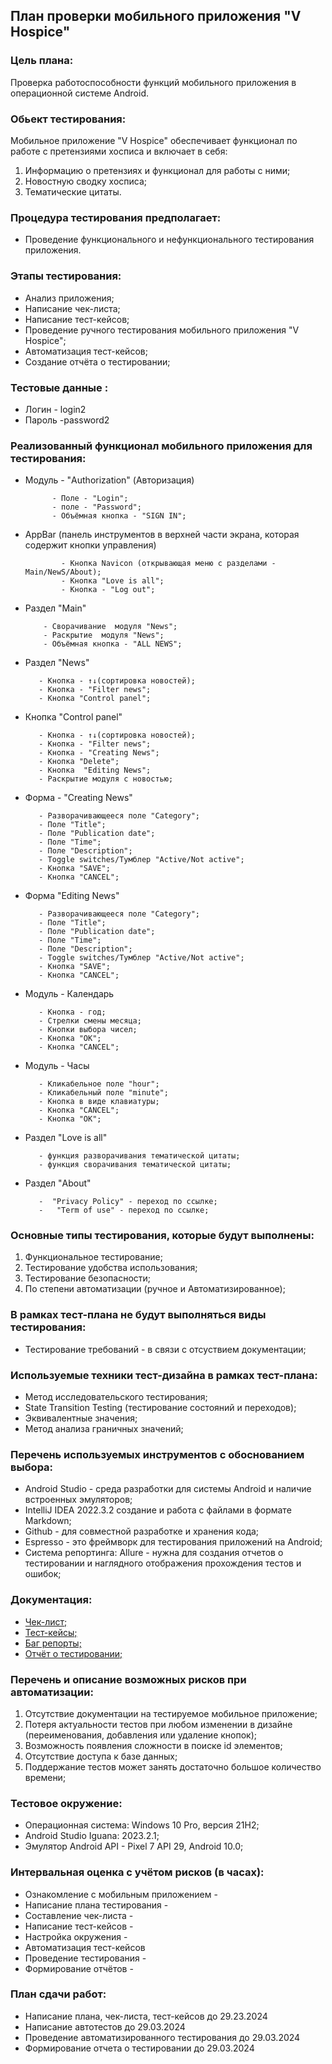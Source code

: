 ## План проверки мобильного приложения "V Hospice"

### Цель плана:

Проверка работоспособности функций мобильного приложения в операционной системе Android.

### Обьект тестирования:

Мобильное приложение "V Hospice" обеспечивает функционал по работе с претензиями хосписа и включает в себя:

1. Информацию о претензиях и функционал для работы с ними;
2. Новостную сводку хосписа;
3. Тематические цитаты.

### Процедура тестирования предполагает:

- Проведение функционального и нефункционального тестирования приложения.

### Этапы тестирования:

- Анализ приложения;
- Написание чек-листа;
- Написание тест-кейсов;
- Проведение ручного тестирования мобильного приложения "V Hospice";
- Автоматизация тест-кейсов;
- Создание отчёта о тестировании;

### Тестовые данные :

- Логин - login2
- Пароль -password2

### Реализованный функционал мобильного приложения для тестирования:

- Модуль - "Authorization" (Авторизация)

            - Поле - "Login";
            - поле - "Password";
            - Объёмная кнопка - "SIGN IN";

- AppBar (панель инструментов в верхней части экрана,
  которая содержит кнопки управления)

              - Кнопка Navicon (открывающая меню c разделами - Main/NewS/About);
              - Кнопка "Love is all";
              - Кнопка - "Log out";

- Раздел "Main"

          - Сворачивание  модуля "News";
          - Раскрытие  модуля "News";
          - Объёмная кнопка - "ALL NEWS";

- Раздел "News"

         - Кнопка - ↑↓(сортировка новостей);
         - Кнопка - "Filter news";
         - Кнопка "Control panel";

- Кнопка "Control panel"

         - Кнопка - ↑↓(сортировка новостей);
         - Кнопка - "Filter news";
         - Кнопка - "Creating News";
         - Кнопка "Delete";
         - Кнопка  "Editing News";
         - Раскрытие модуля с новостью;

- Форма - "Creating News"

         - Разворачивающееся поле "Category";
         - Поле "Title";
         - Поле "Publication date";
         - Поле "Time";
         - Поле "Description";
         - Toggle switches/Тумблер "Active/Not active";
         - Кнопка "SAVE";
         - Кнопка "CANCEL";

- Форма "Editing News"

         - Разворачивающееся поле "Category";
         - Поле "Title";
         - Поле "Publication date";
         - Поле "Time";
         - Поле "Description";
         - Toggle switches/Тумблер "Active/Not active";
         - Кнопка "SAVE";
         - Кнопка "CANCEL";

- Модуль - Календарь

         - Кнопка - год;
         - Стрелки смены месяца;
         - Кнопки выбора чисел;
         - Кнопка "OK";
         - Кнопка "CANCEL";

- Модуль - Часы

         - Кликабельное поле "hour";
         - Кликабельный поле "minute";
         - Кнопка в виде клавиатуры;
         - Кнопка "CANCEL";
         - Кнопка "OK";

- Раздел "Love is all"

         - функция разворачивания тематической цитаты;
         - функция сворачивания тематической цитаты;

- Раздел "About"

         -  "Privacy Policy" - переход по ссылке;
         -   "Term of use" - переход по ссылке;

### Основные типы тестирования, которые будут выполнены:

1. Функциональное тестирование;
2. Тестирование удобства использования;
3. Тестирование безопасности;
4. По степени автоматизации (ручное и Автоматизированное);

### В рамках тест-плана не будут выполняться виды тестирования:

- Тестирование требований - в связи с отсуствием документации;

### Используемые техники тест-дизайна в рамках тест-плана:

- Метод исследовательского тестирования;
- State Transition Testing (тестирование состояний и переходов);
- Эквивалентные значения;
- Метод анализа граничных значений;

### Перечень используемых инструментов с обоснованием выбора:

- Android Studio - среда разработки для системы Android и наличие встроенных эмуляторов;
- IntelliJ IDEA 2022.3.2 создание и работа с файлами в формате Markdown;
- Github - для совместной разработке и хранения кода;
- Espresso - это фреймворк для тестирования приложений на Android;
- Система репортинга: Allure - нужна для создания отчетов о тестировании и наглядного отображения прохождения тестов и ошибок;

### Документация:

- [Чек-лист;](https://docs.google.com/spreadsheets/d/1KymxkIXm-wzX-Xw5MUVbSpl-9s8YcZPgaE3VCoTWl8M/edit?usp=sharing)
- [Тест-кейсы;](https://docs.google.com/spreadsheets/d/1Sgf9nE7QEXgshpobzQ0zoPE4z5XnbtrFXjmg9Wx2fi8/edit?usp=sharing)
- [Баг репорты;](https://github.com/TIgorT/QADiplomMobileApplicationVH/issues)
- [Отчёт о тестировании;](https://github.com/TIgorT/QADiplomMobileApplicationVH/blob/main/TestReport.md)

### Перечень и описание возможных рисков при автоматизации:

1. Отсутствие документации на тестируемое мобильное приложение;
2. Потеря актуальности тестов при любом изменении в дизайне (переименования, добавления или удаление кнопок);
3. Возможность появления сложности в поиске id элементов;
4. Отсутствие доступа к базе данных;
5. Поддержание тестов может занять достаточно большое количество времени;

### Тестовое окружение:

- Операционная система: Windows 10 Pro, версия 21H2;
- Android Studio Iguana:  2023.2.1;
- Эмулятор Android API - Pixel 7 API 29, Android 10.0;

### Интервальная оценка с учётом рисков (в часах):

- Ознакомление с мобильным приложением -
- Написание плана тестирования -
- Составление чек-листа -
- Написание тест-кейсов -
- Настройка окружения -
- Автоматизация тест-кейсов
- Проведение тестирования -
- Формирование отчётов -

### План сдачи работ:

- Написание плана, чек-листа, тест-кейсов до 29.23.2024
- Написание автотестов до 29.03.2024
- Проведение автоматизированного тестирования до 29.03.2024
- Формирование отчета о тестировании до 29.03.2024